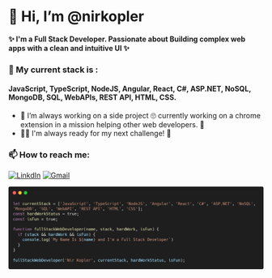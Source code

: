 # 👋 Hi, I’m @nirkopler
**✨ I'm a Full Stack Developer. Passionate about Building complex web apps with a clean and intuitive UI ✨**
### 💪 My current stack is :
#### JavaScript, TypeScript, NodeJS, Angular, React, C#, ASP.NET, NoSQL, MongoDB, SQL, WebAPIs, REST API, HTML, CSS.
- 🌱 I’m always working on a side project 🙄 currently working on a chrome extension in a mission helping other web developers. 🤩
- 🐱‍🏍 I'm always ready for my next challenge! 👾
### 📫 How to reach me: 
[![LinkdIn](https://img.shields.io/badge/LinkedIn-Nir%20Kopler-blue)](https://www.linkedin.com/in/nir-kopler/)
[![Gmail](https://img.shields.io/badge/GMAIL-nirkopler%40gmail.com-red)](mailto:nirkopler@gmail.com)

![nirkoplerStack](https://github.com/nirkopler/nirkopler/blob/main/nirkoplerStack.png)

<!---
nirkopler/nirkopler is a ✨ special ✨ repository because its `README.md` (this file) appears on your GitHub profile.
You can click the Preview link to take a look at your changes.
--->
